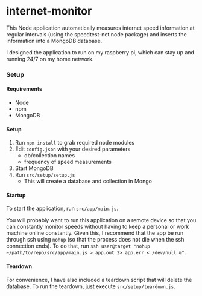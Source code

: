 # internet-monitor
This Node application automatically measures internet speed information at regular intervals (using the speedtest-net node package) and inserts the information into a MongoDB database.

I designed the application to run on my raspberry pi, which can stay up and running 24/7 on my home network.

### Setup

#### Requirements
- Node
- npm
- MongoDB

#### Setup
1. Run `npm install` to grab required node modules
2. Edit `config.json` with your desired parameters
    - db/collection names
    - frequency of speed measurements
3. Start MongoDB
4. Run `src/setup/setup.js`
    - This will create a database and collection in Mongo

#### Startup
To start the application, run `src/app/main.js`.

You will probably want to run this application on a remote device so that you can constantly monitor speeds without having to keep a personal or work machine online constantly. Given this, I recommend that the app be run through ssh using `nohup` (so that the process does not die when the ssh connection ends). To do that, run `ssh user@target "nohup ~/path/to/repo/src/app/main.js > app.out 2> app.err < /dev/null &"`.

#### Teardown
For convenience, I have also included a teardown script that will delete the database. To run the teardown, just execute `src/setup/teardown.js`.
